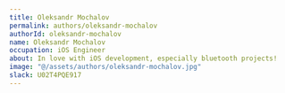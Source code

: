 ```yaml
---
title: Oleksandr Mochalov
permalink: authors/oleksandr-mochalov
authorId: oleksandr-mochalov
name: Oleksandr Mochalov
occupation: iOS Engineer
about: In love with iOS development, especially bluetooth projects!
image: "@/assets/authors/oleksandr-mochalov.jpg"
slack: U02T4PQE917
---
```

